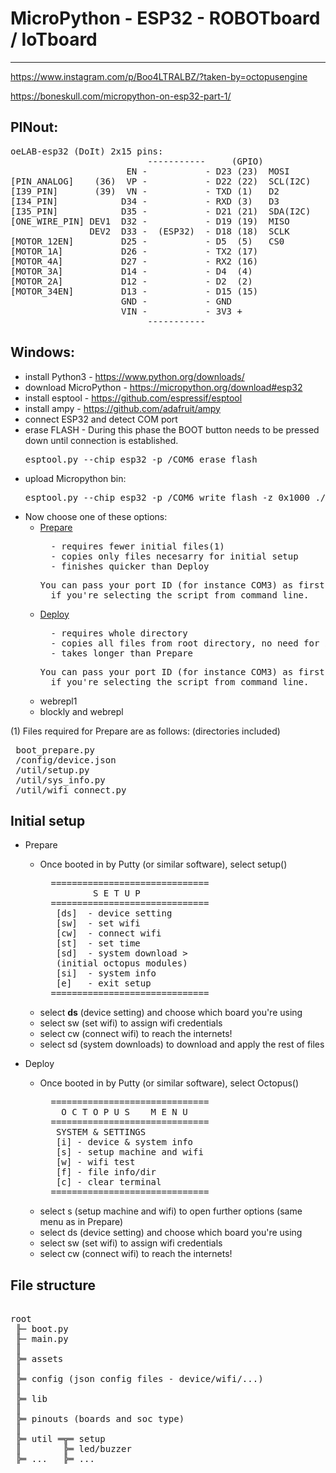 # MicroPython - ESP32 - ROBOTboard / IoTboard

---
https://www.instagram.com/p/Boo4LTRALBZ/?taken-by=octopusengine

https://boneskull.com/micropython-on-esp32-part-1/


## PINout:
<pre>
oeLAB-esp32 (DoIt) 2x15 pins:                               [ROBOT Board]:::
                          -----------     (GPIO)
                      EN -           - D23 (23)  MOSI       [SPI_MOSI_PIN] 
[PIN_ANALOG]    (36)  VP -           - D22 (22)  SCL(I2C)   [I2C_SCL_PIN]
[I39_PIN]       (39)  VN -           - TXD (1)   D2
[I34_PIN]            D34 -           - RXD (3)   D3
[I35_PIN]            D35 -           - D21 (21)  SDA(I2C)   [I2C_SDA_PIN]
[ONE_WIRE_PIN] DEV1  D32 -           - D19 (19)  MISO       [SPI_MISO_PIN]
               DEV2  D33 -  (ESP32)  - D18 (18)  SCLK       [SPI_CLK_PIN]
[MOTOR_12EN]         D25 -           - D5  (5)   CS0        [SPI_CS0_PIN]
[MOTOR_1A]           D26 -           - TX2 (17)             [PIN_PWM1] /Servo1
[MOTOR_4A]           D27 -           - RX2 (16)             [PIN_PWM2] /Servo2
[MOTOR_3A]           D14 -           - D4  (4)              [PIN_PWM3] /Servo3
[MOTOR_2A]           D12 -           - D2  (2)              [BUILT_IN_LED]
[MOTOR_34EN]         D13 -           - D15 (15)             [WS_LED_PIN] //v1(13)     
                     GND -           - GND
                     VIN -           - 3V3 +
                          -----------
</pre>     

## Windows:
* install Python3 - https://www.python.org/downloads/
* download MicroPython - https://micropython.org/download#esp32
* install esptool - https://github.com/espressif/esptool
* install ampy - https://github.com/adafruit/ampy
* connect ESP32 and detect COM port
* erase FLASH - During this phase the BOOT button needs to be pressed down until connection is established.
    <pre>esptool.py --chip esp32 -p /COM6 erase_flash</pre>
* upload Micropython bin: 
    <pre>esptool.py --chip esp32 -p /COM6 write_flash -z 0x1000 ./down/esp32-_FileVersion_.bin</pre>
* Now choose one of these options:
    * [Prepare](https://github.com/octopusengine/octopuslab/blob/master/esp32-micropython/prepare.bat)
        <pre>  - requires fewer initial files(1)
        - copies only files necesarry for initial setup
        - finishes quicker than Deploy</pre>
        <pre>You can pass your port ID (for instance COM3) as first parameter
        if you're selecting the script from command line.</pre>
    * [Deploy](https://github.com/octopusengine/octopuslab/blob/master/esp32-micropython/deploy.bat)
        <pre>  - requires whole directory
        - copies all files from root directory, no need for initial setup
        - takes longer than Prepare</pre>
        <pre>You can pass your port ID (for instance COM3) as first parameter
        if you're selecting the script from command line.</pre>
    * webrepl1
    * blockly and webrepl

(1) Files required for Prepare are as follows: (directories included)
<pre> boot_prepare.py
 /config/device.json
 /util/setup.py
 /util/sys_info.py
 /util/wifi_connect.py
</pre>

## Initial setup

* Prepare
    * Once booted in by Putty (or similar software), select setup()
        <pre>
        ==============================
                S E T U P
        ==============================
         [ds]  - device setting
         [sw]  - set wifi
         [cw]  - connect wifi
         [st]  - set time
         [sd]  - system download >
         (initial octopus modules)
         [si]  - system info
         [e]   - exit setup
        ==============================</pre>
    * select <b>ds</b> (device setting) and choose which board you're using
    * select sw (set wifi) to assign wifi credentials
    * select cw (connect wifi) to reach the internets!
    * select sd (system downloads) to download and apply the rest of files
    
* Deploy
    * Once booted in by Putty (or similar software), select Octopus()
        <pre>
        ==============================
          O C T O P U S    M E N U
        ==============================
         SYSTEM & SETTINGS
         [i] - device & system info
         [s] - setup machine and wifi
         [w] - wifi test
         [f] - file info/dir
         [c] - clear terminal
        ==============================</pre>
    * select s (setup machine and wifi) to open further options (same menu as in Prepare)
    * select ds (device setting) and choose which board you're using
    * select sw (set wifi) to assign wifi credentials
    * select cw (connect wifi) to reach the internets!
    

## File structure

<pre>

root
 ╟─ boot.py
 ╟─ main.py
 ║
 ╠═ assets
 ║
 ╠═ config (json config files - device/wifi/...)
 ║
 ╠═ lib
 ║
 ╠═ pinouts (boards and soc type)
 ║
 ╠═ util ═╦═ setup
 ║        ╠═ led/buzzer
 ╠═ ...   ╠═ ...
</pre>







